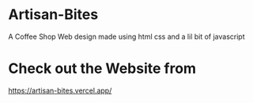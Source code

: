 # Artisan-Bites
A Coffee Shop Web design made using html css and a lil bit of javascript
# Check out the Website from
https://artisan-bites.vercel.app/
